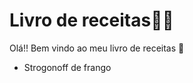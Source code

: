 # Livro de receitas:man_cook:

Olá!! Bem vindo ao meu livro de receitas :wave:

- Strogonoff de frango

